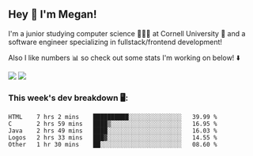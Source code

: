 ## Hey 👋 I'm Megan! 
I'm a junior studying computer science 👩🏻‍💻 at Cornell University 🐻 and a software engineer specializing in fullstack/frontend development!

Also I like numbers 📊 so check out some stats I'm working on below! ⬇️

<img src="https://github-readme-stats.meganyin13.vercel.app/api?username=meganyin13&show_icons=true&hide=stars&count_private=true" />

<img src="https://github-readme-stats.meganyin13.vercel.app/api/top-langs/?username=meganyin13&layout=compact&hide=Jupyter%20Notebook" />

### This week's dev breakdown 🖥:
<!--START_SECTION:waka-->
```text
HTML    7 hrs 2 mins    ██████████░░░░░░░░░░░░░░░   39.99 % 
C       2 hrs 59 mins   ████▒░░░░░░░░░░░░░░░░░░░░   16.95 % 
Java    2 hrs 49 mins   ████░░░░░░░░░░░░░░░░░░░░░   16.03 % 
Logos   2 hrs 33 mins   ███▓░░░░░░░░░░░░░░░░░░░░░   14.55 % 
Other   1 hr 30 mins    ██░░░░░░░░░░░░░░░░░░░░░░░   08.60 % 
```
<!--END_SECTION:waka-->
